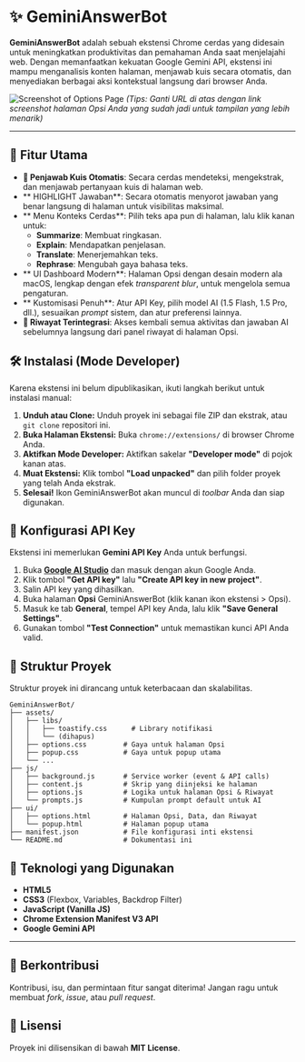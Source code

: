 # ✨ GeminiAnswerBot

**GeminiAnswerBot** adalah sebuah ekstensi Chrome cerdas yang didesain untuk meningkatkan produktivitas dan pemahaman Anda saat menjelajahi web. Dengan memanfaatkan kekuatan Google Gemini API, ekstensi ini mampu menganalisis konten halaman, menjawab kuis secara otomatis, dan menyediakan berbagai aksi kontekstual langsung dari browser Anda.

![Screenshot of Options Page](https://i.imgur.com/your-screenshot-url.png)
*(Tips: Ganti URL di atas dengan link screenshot halaman Opsi Anda yang sudah jadi untuk tampilan yang lebih menarik)*

---

## 🚀 Fitur Utama

-   **🧠 Penjawab Kuis Otomatis**: Secara cerdas mendeteksi, mengekstrak, dan menjawab pertanyaan kuis di halaman web.
-   ** HIGHLIGHT Jawaban**: Secara otomatis menyorot jawaban yang benar langsung di halaman untuk visibilitas maksimal.
-   ** Menu Konteks Cerdas**: Pilih teks apa pun di halaman, lalu klik kanan untuk:
    -   **Summarize**: Membuat ringkasan.
    -   **Explain**: Mendapatkan penjelasan.
    -   **Translate**: Menerjemahkan teks.
    -   **Rephrase**: Mengubah gaya bahasa teks.
-   ** UI Dashboard Modern**: Halaman Opsi dengan desain modern ala macOS, lengkap dengan efek *transparent blur*, untuk mengelola semua pengaturan.
-   ** Kustomisasi Penuh**: Atur API Key, pilih model AI (1.5 Flash, 1.5 Pro, dll.), sesuaikan *prompt* sistem, dan atur preferensi lainnya.
-   **📜 Riwayat Terintegrasi**: Akses kembali semua aktivitas dan jawaban AI sebelumnya langsung dari panel riwayat di halaman Opsi.

## 🛠️ Instalasi (Mode Developer)

Karena ekstensi ini belum dipublikasikan, ikuti langkah berikut untuk instalasi manual:

1.  **Unduh atau Clone:** Unduh proyek ini sebagai file ZIP dan ekstrak, atau `git clone` repositori ini.
2.  **Buka Halaman Ekstensi:** Buka `chrome://extensions/` di browser Chrome Anda.
3.  **Aktifkan Mode Developer:** Aktifkan sakelar **"Developer mode"** di pojok kanan atas.
4.  **Muat Ekstensi:** Klik tombol **"Load unpacked"** dan pilih folder proyek yang telah Anda ekstrak.
5.  **Selesai!** Ikon GeminiAnswerBot akan muncul di *toolbar* Anda dan siap digunakan.

## 🔐 Konfigurasi API Key

Ekstensi ini memerlukan **Gemini API Key** Anda untuk berfungsi.

1.  Buka [**Google AI Studio**](https://aistudio.google.com/) dan masuk dengan akun Google Anda.
2.  Klik tombol **"Get API key"** lalu **"Create API key in new project"**.
3.  Salin API key yang dihasilkan.
4.  Buka halaman **Opsi** GeminiAnswerBot (klik kanan ikon ekstensi > Opsi).
5.  Masuk ke tab **General**, tempel API key Anda, lalu klik **"Save General Settings"**.
6.  Gunakan tombol **"Test Connection"** untuk memastikan kunci API Anda valid.

## 📁 Struktur Proyek

Struktur proyek ini dirancang untuk keterbacaan dan skalabilitas.

```
GeminiAnswerBot/
├── assets/
│   ├── libs/
│   │   ├── toastify.css      # Library notifikasi
│   │   └── (dihapus)
│   ├── options.css         # Gaya untuk halaman Opsi
│   ├── popup.css           # Gaya untuk popup utama
│   └── ...
├── js/
│   ├── background.js       # Service worker (event & API calls)
│   ├── content.js          # Skrip yang diinjeksi ke halaman
│   ├── options.js          # Logika untuk halaman Opsi & Riwayat
│   └── prompts.js          # Kumpulan prompt default untuk AI
├── ui/
│   ├── options.html        # Halaman Opsi, Data, dan Riwayat
│   └── popup.html          # Halaman popup utama
├── manifest.json           # File konfigurasi inti ekstensi
└── README.md               # Dokumentasi ini
```

## 🧩 Teknologi yang Digunakan

-   **HTML5**
-   **CSS3** (Flexbox, Variables, Backdrop Filter)
-   **JavaScript (Vanilla JS)**
-   **Chrome Extension Manifest V3 API**
-   **Google Gemini API**

---

## 🤝 Berkontribusi

Kontribusi, isu, dan permintaan fitur sangat diterima! Jangan ragu untuk membuat *fork*, *issue*, atau *pull request*.

## 📃 Lisensi

Proyek ini dilisensikan di bawah **MIT License**.